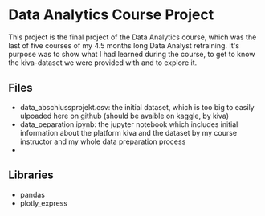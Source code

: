 # Data Analytics Course Project

This project is the final project of the Data Analytics course, which was the last of five courses of my 4.5 months long Data Analyst retraining. It's purpose was to show what I had learned during the course, to get to know the kiva-dataset we were provided with and to explore it.

## Files
- data_abschlussprojekt.csv: the initial dataset, which is too big to easily ulpoaded here on github (should be avaible on kaggle, by kiva)
- data_peparation.ipynb: the jupyter notebook which includes initial information about the platform kiva and the dataset by my course instructor and my whole data preparation process
- 

## Libraries

- pandas
- plotly_express
